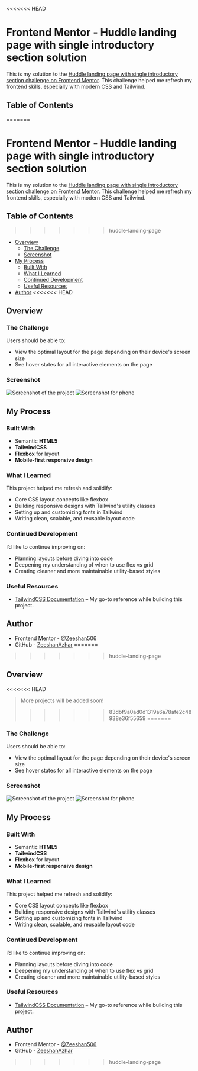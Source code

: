 <<<<<<< HEAD

# Frontend Mentor - Huddle landing page with single introductory section solution

This is my solution to the [Huddle landing page with single introductory section challenge on Frontend Mentor](https://www.frontendmentor.io/challenges/huddle-landing-page-with-a-single-introductory-section-B_2Wvxgi0). This challenge helped me refresh my frontend skills, especially with modern CSS and Tailwind.

## Table of Contents

=======
# Frontend Mentor - Huddle landing page with single introductory section solution

This is my solution to the [Huddle landing page with single introductory section challenge on Frontend Mentor](https://www.frontendmentor.io/challenges/huddle-landing-page-with-a-single-introductory-section-B_2Wvxgi0). This challenge helped me refresh my frontend skills, especially with modern CSS and Tailwind.

## Table of Contents

>>>>>>> huddle-landing-page
- [Overview](#overview)
  - [The Challenge](#the-challenge)
  - [Screenshot](#screenshot)
- [My Process](#my-process)
  - [Built With](#built-with)
  - [What I Learned](#what-i-learned)
  - [Continued Development](#continued-development)
  - [Useful Resources](#useful-resources)
- [Author](#author)
<<<<<<< HEAD

## Overview

### The Challenge

Users should be able to:

- View the optimal layout for the page depending on their device's screen size
- See hover states for all interactive elements on the page

### Screenshot

![Screenshot of the project](./images/Desktop_sc.png)
![Screenshot for phone](./images/Phone_sc.png)

## My Process

### Built With

- Semantic **HTML5**
- **TailwindCSS**
- **Flexbox** for layout
- **Mobile-first responsive design**

### What I Learned

This project helped me refresh and solidify:

- Core CSS layout concepts like flexbox
- Building responsive designs with Tailwind's utility classes
- Setting up and customizing fonts in Tailwind
- Writing clean, scalable, and reusable layout code

### Continued Development

I’d like to continue improving on:

- Planning layouts before diving into code
- Deepening my understanding of when to use flex vs grid
- Creating cleaner and more maintainable utility-based styles

### Useful Resources

- [TailwindCSS Documentation](https://tailwindcss.com/docs) – My go-to reference while building this project.

## Author

- Frontend Mentor - [@Zeeshan506](https://www.frontendmentor.io/profile/Zeeshan506)
- GitHub - [ZeeshanAzhar](https://github.com/Zeeshan506)
=======
>>>>>>> huddle-landing-page

## Overview

<<<<<<< HEAD
> More projects will be added soon!
>>>>>>> 83dbf9a0ad0d1319a6a78afe2c48938e36f55659
=======
### The Challenge

Users should be able to:

- View the optimal layout for the page depending on their device's screen size
- See hover states for all interactive elements on the page

### Screenshot

![Screenshot of the project](./images/Desktop_sc.png)
![Screenshot for phone](./images/Phone_sc.png)

## My Process

### Built With

- Semantic **HTML5**
- **TailwindCSS**
- **Flexbox** for layout
- **Mobile-first responsive design**

### What I Learned

This project helped me refresh and solidify:

- Core CSS layout concepts like flexbox
- Building responsive designs with Tailwind's utility classes
- Setting up and customizing fonts in Tailwind
- Writing clean, scalable, and reusable layout code

### Continued Development

I’d like to continue improving on:

- Planning layouts before diving into code
- Deepening my understanding of when to use flex vs grid
- Creating cleaner and more maintainable utility-based styles

### Useful Resources

- [TailwindCSS Documentation](https://tailwindcss.com/docs) – My go-to reference while building this project.

## Author

- Frontend Mentor - [@Zeeshan506](https://www.frontendmentor.io/profile/Zeeshan506)
- GitHub - [ZeeshanAzhar](https://github.com/Zeeshan506)
>>>>>>> huddle-landing-page
